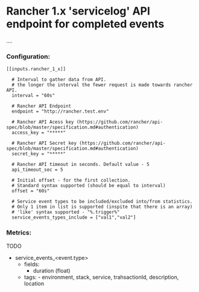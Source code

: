 # Rancher 1.x 'servicelog' API endpoint for completed events

....

### Configuration:

```
[[inputs.rancher_1_x]]  
  
  # Interval to gather data from API.
  # the longer the interval the fewer request is made towards rancher API.
  interval = "60s"
  
  # Rancher API Endpoint
  endpoint = "http://rancher.test.env"

  # Rancher API Acess key (https://github.com/rancher/api-spec/blob/master/specification.md#authentication)
  access_key = "*****"

  # Rancher API Secret key (https://github.com/rancher/api-spec/blob/master/specification.md#authentication)
  secret_key = "*****"

  # Rancher API timeout in seconds. Default value - 5
  api_timeout_sec = 5 

  # Initial offset - for the first collection.
  # Standard syntax supported (should be equal to interval)
  offset = "60s"

  # Service event types to be included/excluded into/from statistics.
  # Only 1 item in list is supported (inspite that there is an array)
  # 'like' syntax supported - "%.trigger%"
  service_events_types_include = ["val1","val2"]
```

### Metrics:
TODO
- service_events_<event.type>
  - fields:
	- duration (float)
  - tags: - environment, stack, service, trahsactionId, description, location
